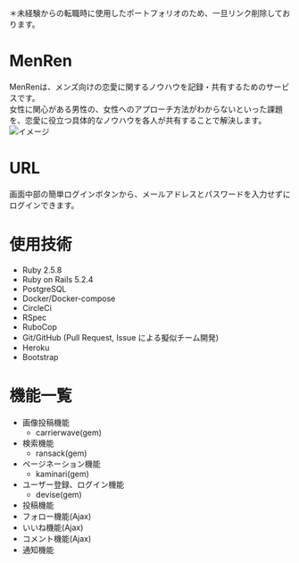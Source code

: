 ＊未経験からの転職時に使用したポートフォリオのため、一旦リンク削除しております。

# MenRen
 MenRenは、メンズ向けの恋愛に関するノウハウを記録・共有するためのサービスです。<br >
 女性に関心がある男性の、女性へのアプローチ方法がわからないといった課題を、恋愛に役立つ具体的なノウハウを各人が共有することで解決します。<br >
![イメージ](/app/assets/images/overview.gif)

# URL
画面中部の簡単ログインボタンから、メールアドレスとパスワードを入力せずにログインできます。

# 使用技術
- Ruby 2.5.8
- Ruby on Rails 5.2.4
- PostgreSQL
- Docker/Docker-compose
- CircleCi
- RSpec
- RuboCop
- Git/GitHub (Pull Request, Issue による擬似チーム開発)
- Heroku
- Bootstrap

# 機能一覧
- 画像投稿機能
  - carrierwave(gem)
- 検索機能
  - ransack(gem)
- ページネーション機能
  - kaminari(gem)
- ユーザー登録、ログイン機能
  - devise(gem)
- 投稿機能
- フォロー機能(Ajax)
- いいね機能(Ajax)
- コメント機能(Ajax)
- 通知機能
